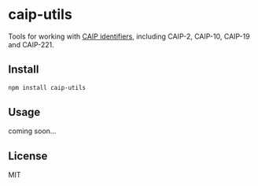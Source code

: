 # caip-utils

Tools for working with [CAIP identifiers](https://github.com/ChainAgnostic/CAIPs), including CAIP-2, CAIP-10, CAIP-19 and CAIP-221.

## Install

```bash
npm install caip-utils
```
## Usage

coming soon...

## License

MIT
